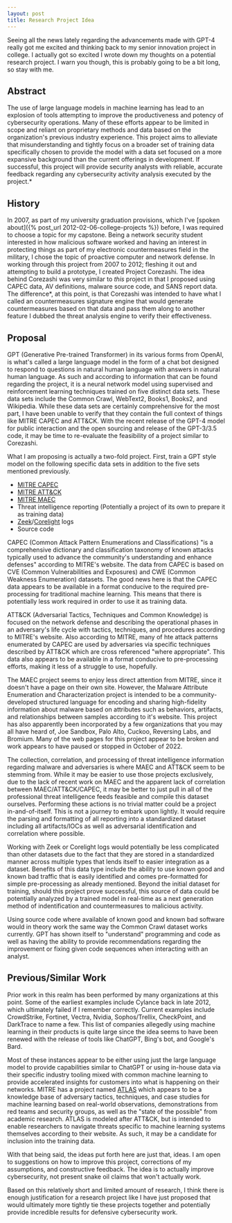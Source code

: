 ```yaml
---
layout: post
title: Research Project Idea
---
```


Seeing all the news lately regarding the advancements made with GPT-4 really got me excited and thinking back to my senior innovation project in college. I actually got so excited I wrote down my thoughts on a potential research project. I warn you though, this is probably going to be a bit long, so stay with me.

## Abstract
The use of large language models in machine learning has lead to an explosion of tools attempting to improve the productiveness and potency of cybersecurity operations. Many of these efforts appear to be limited in scope and reliant on proprietary methods and data based on the organization's previous industry experience. This project aims to alleviate that misunderstanding and tightly focus on a broader set of training data specifically chosen to provide the model with a data set focused on a more expansive background than the current offerings in development. If successful, this project will provide security analysts with reliable, accurate feedback regarding any cybersecurity activity analysis executed by the project.*

## History
In 2007, as part of my university graduation provisions, which I've [spoken about]({% post_url 2012-02-06-college-projects %}) before, I was required to choose a topic for my capstone. Being a network security student interested in how malicious software worked and having an interest in protecting things as part of my electronic countermeasures field in the military, I chose the topic of proactive computer and network defense. In working through this project from 2007 to 2012; fleshing it out and attempting to build a prototype, I created Project Corezashi. The idea behind Corezashi was very similar to _this_ project in that I proposed using CAPEC data, AV definitions, malware source code, and SANS report data. The difference*, at this point, is that Corezashi was intended to have what I called an countermeasures signature engine that would generate countermeasures based on that data and pass them along to another feature I dubbed the threat analysis engine to verify their effectiveness.

## Proposal
GPT (Generative Pre-trained Transformer) in its various forms from OpenAI, is what's called a large language model in the form of a chat bot designed to respond to questions in natural human language with answers in natural human language. As such and according to information that can be found regarding the project, it is a neural network model using supervised and reinforcement learning techniques trained on five distinct data sets. These data sets include the Common Crawl, WebText2, Books1, Books2, and Wikipedia. While these data sets are certainly comprehensive for the most part, I have been unable to verify that they contain the full context of things like MITRE CAPEC and ATT&CK. With the recent release of the GPT-4 model for public interaction and the open sourcing and release of the GPT-3/3.5 code, it may be time to re-evaluate the feasibility of a project similar to Corezashi.

What I am proposing is actually a two-fold project. First, train a GPT style model on the following specific data sets in addition to the five sets mentioned previously.

- [MITRE CAPEC](https://capec.mitre.org)
- [MITRE ATT&CK](https://attack.mitre.org)
- [MITRE MAEC](https://maecproject.github.io)
- Threat intelligence reporting (Potentially a project of its own to prepare it as training data)
- [Zeek](https://zeek.org)/[Corelight](https://www.corelight.com) logs
- Source code

CAPEC (Common Attack Pattern Enumerations and Classifications) "is a comprehensive dictionary and classification taxonomy of known attacks typically used to advance the community's understanding and enhance defenses" according to MITRE's website. The data from CAPEC is based on CVE (Common Vulnerabilities and Exposures) and CWE (Common Weakness Enumeration) datasets. The good news here is that the CAPEC data appears to be available in a format conducive to the required pre-processing for traditional machine learning. This means that there is potentially less work required in order to use it as training data.

ATT&CK (Adversarial Tactics, Techniques and Common Knowledge) is focused on the network defense and describing the operational phases in an adversary's life cycle with tactics, techniques, and procedures according to MITRE's website. Also according to MITRE, many of hte attack patterns enumerated by CAPEC are used by adversaries via specific techniques described by ATT&CK which are cross referenced "where appropriate". This data also appears to be available in a format conducive to pre-processing efforts, making it less of a struggle to use, hopefully.

The MAEC project seems to enjoy less direct attention from MITRE, since it doesn't have a page on their own site. However, the Malware Attribute Enumeration and Characterization project is intended to be a community-developed structured language for encoding and sharing high-fidelity information about malware based on attributes such as behaviors, artifacts, and relationships between samples according to it's website. This project has also apparently been incorporated by a few organizations that you may all have heard of, Joe Sandbox, Palo Alto, Cuckoo, Reversing Labs, and Bromium. Many of the web pages for this project appear to be broken and work appears to have paused or stopped in October of 2022.

The collection, correlation, and processing of threat intelligence information regarding malware and adversaries is where MAEC and ATT&CK seem to be stemming from. While it may be easier to use those projects exclusively, due to the lack of recent work on MAEC and the apparent lack of correlation between MAEC/ATT&CK/CAPEC, it may be better to just pull in all of the professional threat intelligence feeds feasible and compile this dataset ourselves. Performing these actions is no trivial matter could be a project in-and-of-itself. This is not a journey to embark upon lightly. It would require the parsing and formatting of all reporting into a standardized dataset including all artifacts/IOCs as well as adversarial identification and correlation where possible.

Working with Zeek or Corelight logs would potentially be less complicated than other datasets due to the fact that they are stored in a standardized manner across multiple types that lends itself to easier integration as a dataset. Benefits of this data type include the ability to use known good and known bad traffic that is easily identified and comes pre-formatted for simple pre-processing as already mentioned. Beyond the initial dataset for training, should this project prove successful, this source of data could be potentially analyzed by a trained model in real-time as a next generation method of indentification and countermeasures to malicious activity.

Using source code where available of known good and known bad software would in theory work the same way the Common Crawl dataset works currently. GPT has shown itself to "understand" programming and code as well as having the ability to provide recommendations regarding the improvement or fixing given code sequences when interacting with an analyst.

## Previous/Similar Work
Prior work in this realm has been performed by many organizations at this point. Some of the earliest examples include Cylance back in late 2012, which ultimately failed if I remember correctly. Current examples include CrowdStrike, Fortinet, Vectra, Nvidia, Sophos/Trellix, CheckPoint, and DarkTrace to name a few. This list of companies allegedly using machine learning in their products is quite large since the idea seems to have been renewed with the release of tools like ChatGPT, Bing's bot, and Google's Bard.

Most of these instances appear to be either using just the large language model to provide capabilities similar to ChatGPT or using in-house data via their specific industry tooling mixed with common machine learning to provide accelerated insights for customers into what is happening on their networks. MITRE has a project named [ATLAS](https://atlas.mitre.org) which appears to be a knowledge base of adversary tactics, techniques, and case studies for machine learning based on real-world observations, demonstrations from red teams and security groups, as well as the "state of the possible" from academic research. ATLAS is modeled after ATT&CK, but is intended to enable researchers to navigate threats specific to machine learning systems themselves according to their website. As such, it may be a candidate for inclusion into the training data.

With that being said, the ideas put forth here are just that, ideas. I am open to suggestions on how to improve this project, corrections of my assumptions, and constructive feedback. The idea is to actually improve cybersecurity, not present snake oil claims that won't actually work.

Based on this relatively short and limited amount of research, I think there is enough justification for a research project like I have just proposed that would ultimately more tightly tie these projects together and potentially provide incredible results for defensive cybersecurity work.

